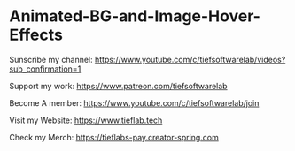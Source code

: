 # Animated-BG-and-Image-Hover-Effects

Sunscribe my channel: https://www.youtube.com/c/tiefsoftwarelab/videos?sub_confirmation=1

Support my work: https://www.patreon.com/tiefsoftwarelab

Become A member: https://www.youtube.com/c/tiefsoftwarelab/join

Visit my Website: https://www.tieflab.tech

Check my Merch: https://tieflabs-pay.creator-spring.com

